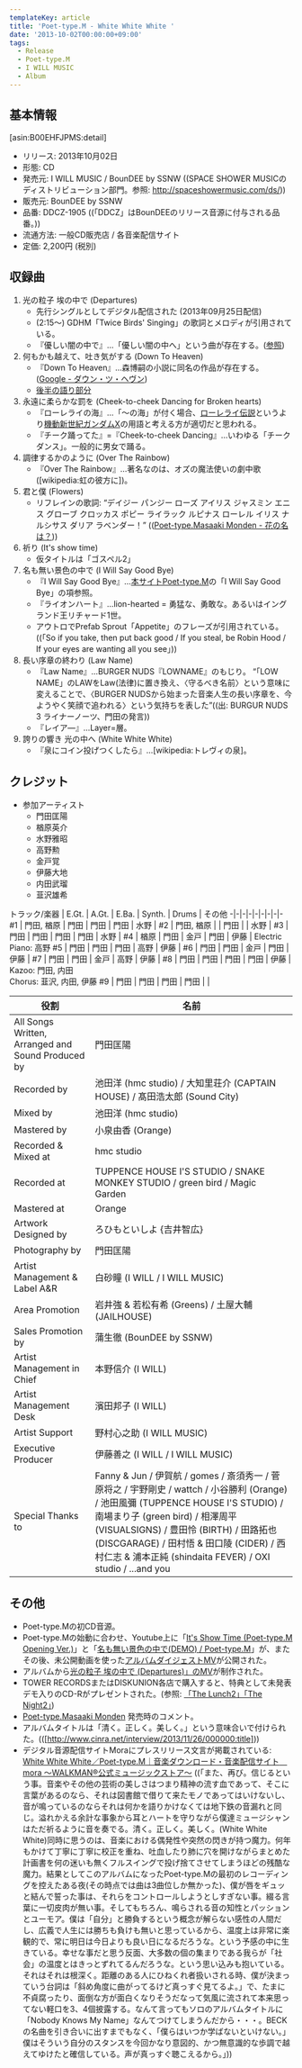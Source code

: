 ```yaml
---
templateKey: article
title: 'Poet-type.M - White White White '
date: '2013-10-02T00:00:00+09:00'
tags:
  - Release
  - Poet-type.M
  - I WILL MUSIC
  - Album
---
```

## 基本情報

[asin:B00EHFJPMS:detail]

* リリース: 2013年10月02日
* 形態: CD
* 発売元: I WILL MUSIC / BounDEE by SSNW ((SPACE SHOWER MUSICのディストリビューション部門。参照: http://spaceshowermusic.com/ds/))
* 販売元: BounDEE by SSNW
* 品番: DDCZ-1905 ((「DDCZ」はBounDEEのリリース音源に付与される品番。))
* 流通方法: 一般CD販売店 / 各音楽配信サイト
* 定価: 2,200円 (税別)

## 収録曲

1. 光の粒子 埃の中で (Departures)
   * 先行シングルとしてデジタル配信された (2013年09月25日配信)
   * (2:15～) GDHM「Twice Birds' Singing」の歌詞とメロディが引用されている。
   * 『優しい闇の中で』…「優しい闇の中へ」という曲が存在する。([参照](http://monden-info.hatenablog.com/entry/2010/10/23/000001))
1. 何もかも越えて、吐き気がする (Down To Heaven)
   * 『Down To Heaven』…森博嗣の小説に同名の作品が存在する。([Google - ダウン・ツ・ヘヴン](https://www.google.co.jp/search?q=%E3%83%80%E3%82%A6%E3%83%B3%E3%83%BB%E3%83%84%E3%83%BB%E3%83%98%E3%83%B4%E3%83%B3))
   * [後半の語り部分](http://monden-info.hatenablog.com/entry/2013/10/02/000002)
1. 永遠に柔らかな罰を (Cheek-to-cheek Dancing for Broken hearts)
   * 『ローレライの海』…「～の海」が付く場合、[ローレライ伝説](https://ja.wikipedia.org/wiki/%E3%83%AD%E3%83%BC%E3%83%AC%E3%83%A9%E3%82%A4)というより[機動新世紀ガンダムX](https://ja.wikipedia.org/wiki/%E3%82%AC%E3%83%B3%E3%83%80%E3%83%A0X)の用語と考える方が適切だと思われる。
   * 『チーク踊ってた』=『Cheek-to-cheek Dancing』…いわゆる「チークダンス」。一般的に男女で踊る。
1. 調律するかのように (Over The Rainbow)
   * 『Over The Rainbow』…著名なのは、オズの魔法使いの劇中歌([wikipedia:虹の彼方に])。
1. 君と僕 (Flowers)
   * リフレインの歌詞: <q cite="http://masaakimonden.tumblr.com/post/62918208800/%E8%8A%B1%E3%81%AE%E5%90%8D%E3%81%AF" lang="ja">デイジー パンジー ローズ アイリス ジャスミン エニス グローブ クロッカス ポピー ライラック ルピナス ローレル イリス ナルシサス ダリア ラベンダー！</q> (([Poet-type.Masaaki Monden - 花の名は？](http://masaakimonden.tumblr.com/post/62918208800/%E8%8A%B1%E3%81%AE%E5%90%8D%E3%81%AF)))
1. 祈り (It's show time)
   * 仮タイトルは「ゴスペル2」
1. 名も無い景色の中で (I Will Say Good Bye)
   * 『I Will Say Good Bye』…[本サイトPoet-type.M](http://monden-info.hatenablog.com/entry/band:PtM)の「I Will Say Good Bye」の項参照。
   * 『ライオンハート』…lion-hearted = 勇猛な、勇敢な。あるいはイングランド王リチャード1世。
   * アウトロでPrefab Sprout「Appetite」のフレーズが引用されている。((「So if you take, then put back good / If you steal, be Robin Hood / If your eyes are wanting all you see」))
1. 長い序章の終わり (Law Name)
   * 『Law Name』…BURGER NUDS『LOWNAME』のもじり。 <q>「LOW NAME」のLAWをLaw(法律)に置き換え、〈守るべき名前〉という意味に変えることで、〈BURGER NUDSから始まった音楽人生の長い序章を、今ようやく笑顔で追われる〉という気持ちを表した</q>((出: BURGUR NUDS 3 ライナーノーツ、門田の発言))
   * 『レイア―』…Layer=層。
1. 誇りの響き 光の中へ (White White White)
   * 『泉にコイン投げつくしたら』…[wikipedia:トレヴィの泉]。

## クレジット

* 参加アーティスト
   * 門田匡陽
   * 楢原英介
   * 水野雅昭
   * 高野勲
   * 金戸覚
   * 伊藤大地
   * 内田武瑠
   * 韮沢雄希

トラック/楽器 | E.Gt. | A.Gt. | E.Ba. | Synth. | Drums | その他
-|-|-|-|-|-|-|-|-
\#1            | 門田, 楢原 | 門田 | 門田 | 門田 | 水野 |
\#2            | 門田, 楢原 |      | 門田 |      | 水野 |
\#3            | 門田       | 門田 | 門田 | 門田 | 水野 |
\#4            | 楢原       | 門田 | 金戸 | 門田 | 伊藤 | Electric Piano: 高野
\#5            | 門田       | 門田 | 門田 | 高野 | 伊藤 |
\#6            | 門田       | 門田 | 金戸 | 門田 | 伊藤 |
\#7            | 門田       | 門田 | 金戸 | 高野 | 伊藤 |
\#8            | 門田       | 門田 | 門田 | 門田 | 伊藤 | Kazoo: 門田, 内田<br>Chorus: 韮沢, 内田, 伊藤
\#9            | 門田       | 門田 | 門田 | 門田 | | 

役割 | 名前
-|-
All Songs Written, Arranged and Sound Produced by | 門田匡陽
Recorded by | 池田洋 (hmc studio) / 大知里荘介 (CAPTAIN HOUSE) / 髙田浩太郎 (Sound City)
Mixed by | 池田洋 (hmc studio)
Mastered by | 小泉由香 (Orange)
Recorded & Mixed at | hmc studio
Recorded at | TUPPENCE HOUSE I'S STUDIO / SNAKE MONKEY STUDIO / green bird / Magic Garden
Mastered at | Orange
Artwork Designed by | ろひもといしよ {吉井智広}
Photography by | 門田匡陽
Artist Management & Label A&R | 白砂瞳 (I WILL / I WILL MUSIC)
Area Promotion | 岩井強 & 若松有希 (Greens) / 土屋大輔 (JAILHOUSE)
Sales Promotion by | 蒲生徹 (BounDEE by SSNW)
Artist Management in Chief | 本野信介 (I WILL)
Artist Management Desk | 濱田邦子 (I WILL)
Artist Support | 野村心之助 (I WILL MUSIC)
Executive Producer | 伊藤善之 (I WILL / I WILL MUSIC)
Special Thanks to | Fanny & Jun / 伊賀航 / gomes / 斎須秀一 / 菅原将之 / 宇野剛史 / wattch / 小谷勝利 (Orange) / 池田風彌 (TUPPENCE HOUSE I'S STUDIO) / 南場まり子 (green bird) / 相澤周平 (VISUALSIGNS) / 豊田怜 (BIRTH) / 田路拓也 (DISCGARAGE) / 田村悟 & 田口陵 (CIDER) / 西村仁志 & 浦本正純 (shindaita FEVER) / OXI studio / ...and you


## その他

* Poet-type.Mの初CD音源。
* Poet-type.Mの始動に合わせ、Youtube上に「[It's Show Time (Poet-type.M Opening Ver.)](https://www.youtube.com/watch?v=CMxFMEV_5_U)」と「[名も無い景色の中で(DEMO) / Poet-type.M](https://www.youtube.com/watch?v=descd9k4RBU)」が、またその後、未公開動画を使った[アルバムダイジェストMV](https://www.youtube.com/watch?v=IqeJgY_TMnA)が公開された。
* アルバムから[光の粒子 埃の中で (Departures)」のMV](https://www.youtube.com/watch?v=LKAXd5SutH8)が制作された。
* TOWER RECORDSまたはDISKUNION各店で購入すると、特典として未発表デモ入りのCD-Rがプレゼントされた。(参照: [「The Lunch2」「The Night2」](http://monden-info.hatenablog.com/entry/2013/10/02/000000_1))
* [Poet-type.Masaaki Monden](http://masaakimonden.tumblr.com/post/62844551966/) 発売時のコメント。
* アルバムタイトルは「清く。正しく。美しく。」という意味合いで付けられた。(([http://www.cinra.net/interview/2013/11/26/000000:title]))
* デジタル音源配信サイトMoraにプレスリリース文言が掲載されている: [White White White／Poet\-type\.M｜音楽ダウンロード・音楽配信サイト　mora ～WALKMAN®公式ミュージックストア～](https://mora.jp/package/43000011/4538182353943/) ((「また、再び。信じるという事。音楽やその他の芸術の美しさはつまり精神の流す血であって、そこに言葉があるのなら、それは図書館で借りて来たモノであってはいけないし、音が鳴っているのならそれは何かを語りかけなくては地下鉄の音漏れと同じ。溢れかえる余計な事象から耳とハートを守りながら僕達ミュージシャンはただ祈るように音を奏でる。清く。正しく。美しく。(White White White)同時に思うのは、音楽における偶発性や突然の閃きが持つ魔力。何年もかけて丁寧に丁寧に校正を重ね、吐血したり肺に穴を開けながらまとめた計画書を何の迷いも無くフルスイングで投げ捨てさせてしまうほどの残酷な魔力。結果としてこのアルバムになったPoet-type.Mの最初のレコーディングを控えたある夜(その時点では曲は3曲位しか無かった)、僕が唇をギュッと結んで誓った事は、それらをコントロールしようとしすぎない事。綴る言葉に一切皮肉が無い事。そしてもちろん、鳴らされる音の知性とパッションとユーモア。僕は「自分」と勝負するという概念が解らない感性の人間だし、広義で人生には勝ちも負けも無いと思っているから、温度上は非常に楽観的で、常に明日は今日よりも良い日になるだろうな。という予感の中に生きている。幸せな事だと思う反面、大多数の個の集まりである我らが「社会」の温度とはきっとずれてるんだろうな。という思い込みも抱いている。それはそれは根深く。距離のある人にひねくれ者扱いされる時、僕が決まっていう台詞は「斜め角度に曲がってるけど真っすぐ見てるよ。」で、たまに不貞腐ったり、面倒な方が面白くなりそうだなって気風に流されて本来思ってない軽口を3、4個披露する。なんて言ってもソロのアルバムタイトルに「Nobody Knows My Name」なんてつけてしまうんだから・・・。BECKの名曲を引き合いに出すまでもなく、「僕らはいつか学ばないといけない。」僕はそういう自分のスタンスを今回かなり意図的、かつ無意識的な歩調で越えてゆけたと確信している。声が真っすぐ聴こえるから。」))
